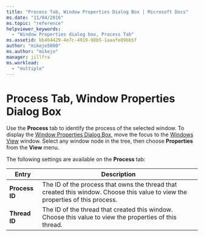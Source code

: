 ```yaml
---
title: "Process Tab, Window Properties Dialog Box | Microsoft Docs"
ms.date: "11/04/2016"
ms.topic: "reference"
helpviewer_keywords:
  - "Window Properties dialog box, Process Tab"
ms.assetid: bb464429-4e7c-4919-98b5-1aaafe89bb5f
author: "mikejo5000"
ms.author: "mikejo"
manager: jillfra
ms.workload:
  - "multiple"
---
```

# Process Tab, Window Properties Dialog Box
Use the **Process** tab to identify the process of the selected window. To display the [Window Properties Dialog Box](../debugger/window-properties-dialog-box.md), move the focus to the [Windows View](../debugger/windows-view.md) window. Select any window node in the tree, then choose **Properties** from the **View** menu.

 The following settings are available on the **Process** tab:

|Entry|Description|
|-----------|-----------------|
|**Process ID**|The ID of the process that owns the thread that created this window. Choose this value to view the properties of this process.|
|**Thread ID**|The ID of the thread that created this window. Choose this value to view the properties of this thread.|